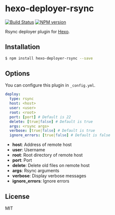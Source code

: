 # hexo-deployer-rsync

[![Build Status](https://travis-ci.org/hexojs/hexo-deployer-rsync.svg?branch=master)](https://travis-ci.org/hexojs/hexo-deployer-rsync)
[![NPM version](https://badge.fury.io/js/hexo-deployer-rsync.svg)](https://www.npmjs.com/package/hexo-deployer-rsync)

Rsync deployer plugin for [Hexo].

## Installation

``` bash
$ npm install hexo-deployer-rsync --save
```

## Options

You can configure this plugin in `_config.yml`.

``` yaml
deploy:
  type: rsync
  host: <host>
  user: <user>
  root: <root>
  port: [port] # Default is 22
  delete: [true|false] # Default is true
  args: <rsync args>
  verbose: [true|false] # Default is true
  ignore_errors: [true|false] # Default is false
```

- **host**: Address of remote host  
- **user**: Username  
- **root**: Root directory of remote host   
- **port**: Port
- **delete**: Delete old files on remote host
- **args**: Rsync arguments
- **verbose**: Display verbose messages
- **ignore_errors**: Ignore errors

## License

MIT

[Hexo]: http://hexo.io/
